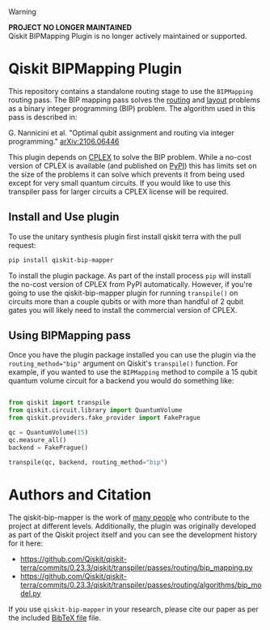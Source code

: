 > [!WARNING]  
> **PROJECT NO LONGER MAINTAINED**  
> Qiskit BIPMapping Plugin is no longer actively maintained or supported.

# Qiskit BIPMapping Plugin

This repository contains a standalone routing stage to use the ``BIPMapping``
routing pass. The BIP mapping pass solves the
[routing](https://qiskit.org/documentation/apidoc/transpiler.html#routing-stage)
and [layout](https://qiskit.org/documentation/apidoc/transpiler.html#layout-stage)
problems as a binary integer programming (BIP) problem. The algorithm used
in this pass is described in:

G. Nannicini et al. "Optimal qubit assignment and routing via integer programming."
[arXiv:2106.06446](https://arxiv.org/abs/2106.06446)

This plugin depends on [CPLEX](https://www.ibm.com/products/ilog-cplex-optimization-studio)
to solve the BIP problem. While a no-cost version of CPLEX is available (and published on
[PyPI](https://pypi.org/project/cplex/)) this has limits set on the size of the problems
it can solve which prevents it from being used except for very small quantum circuits. If
you would like to use this transpiler pass for larger circuits a CPLEX license will be
required.


## Install and Use plugin

To use the unitary synthesis plugin first install qiskit terra with the pull
request:

```bash
pip install qiskit-bip-mapper
```
To install the plugin package. As part of the install process `pip` will install
the no-cost version of CPLEX from PyPI automatically. However, if you're going to
use the qiskit-bip-mapper plugin for running `transpile()` on circuits more than
a couple qubits or with more than handful of 2 qubit gates you will likely need
to install the commercial version of CPLEX.

## Using BIPMapping pass

Once you have the plugin package installed you can use the plugin via the
`routing_method="bip"` argument on Qiskit's `transpile()` function. For example,
if you wanted to use the `BIPMapping` method to compile a 15 qubit quantum
volume circuit for a backend you would do something like:

```python

from qiskit import transpile
from qiskit.circuit.library import QuantumVolume
from qiskit.providers.fake_provider import FakePrague

qc = QuantumVolume(15)
qc.measure_all()
backend = FakePrague()

transpile(qc, backend, routing_method="bip")
```

# Authors and Citation

The qiskit-bip-mapper is the work of [many people](https://github.com/qiskit-community/qiskit-bip-mapper/graphs/contributors)
who contribute to the project at different levels. Additionally, the plugin was
originally developed as part of the Qiskit project itself and you can see the
development history for it here:
<!-- update links to 0.24.0 release once available -->

- https://github.com/Qiskit/qiskit-terra/commits/0.23.3/qiskit/transpiler/passes/routing/bip_mapping.py
- https://github.com/Qiskit/qiskit-terra/commits/0.23.3/qiskit/transpiler/passes/routing/algorithms/bip_model.py

If you use `qiskit-bip-mapper` in your research, please cite our paper as per the included [BibTeX file](CITATION.bib) file.

